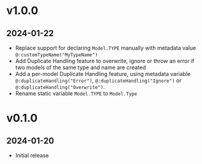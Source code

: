 # v1.0.0
2024-01-22
---
* Replace support for declaring `Model.TYPE` manually with metadata value `@:customTypeName("MyTypeName")`
* Add Duplicate Handling feature to overwrite, ignore or throw an error if two models of the same type and name are created
* Add a per-model Duplicate Handling feature, using metadata variable `@:duplicateHandling("Error")`, `@:duplicateHandling("Ignore")` or `@:duplicateHandling("Overwrite")`.
* Rename static variable `Model.TYPE` to `Model.Type`

# v0.1.0
2024-01-20
---
* Initial release
